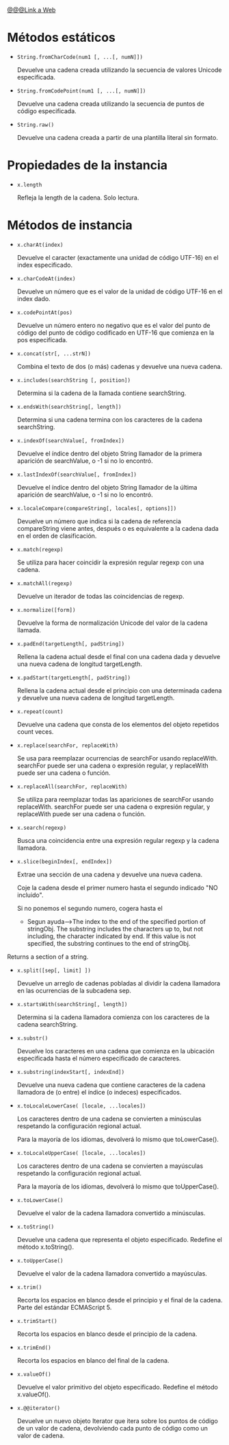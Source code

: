 [@@@Link a Web](https://developer.mozilla.org/es/docs/Web/JavaScript/Referencia/Objetos_globales/String#)

# Métodos estáticos

- `String.fromCharCode(num1 [, ...[, numN]])`

  Devuelve una cadena creada utilizando la secuencia de valores Unicode especificada.

- `String.fromCodePoint(num1 [, ...[, numN]])`

  Devuelve una cadena creada utilizando la secuencia de puntos de código especificada.

- `String.raw()`

  Devuelve una cadena creada a partir de una plantilla literal sin formato.

# Propiedades de la instancia

- `x.length`

  Refleja la length de la cadena. Solo lectura.

# Métodos de instancia

- `x.charAt(index)`

  Devuelve el caracter (exactamente una unidad de código UTF-16) en el index especificado.

- `x.charCodeAt(index)`

  Devuelve un número que es el valor de la unidad de código UTF-16 en el index dado.

- `x.codePointAt(pos)`

  Devuelve un número entero no negativo que es el valor del punto de código del punto de código codificado en UTF-16 que comienza en la pos especificada.

- `x.concat(str[, ...strN])`

  Combina el texto de dos (o más) cadenas y devuelve una nueva cadena.

- `x.includes(searchString [, position])`

  Determina si la cadena de la llamada contiene searchString.

- `x.endsWith(searchString[, length])`

  Determina si una cadena termina con los caracteres de la cadena searchString.

- `x.indexOf(searchValue[, fromIndex])`

  Devuelve el índice dentro del objeto String llamador de la primera aparición de searchValue, o -1 si no lo encontró.

- `x.lastIndexOf(searchValue[, fromIndex])`

  Devuelve el índice dentro del objeto String llamador de la última aparición de searchValue, o -1 si no lo encontró.

- `x.localeCompare(compareString[, locales[, options]])`

  Devuelve un número que indica si la cadena de referencia compareString viene antes, después o es equivalente a la cadena dada en el orden de clasificación.

- `x.match(regexp)`

  Se utiliza para hacer coincidir la expresión regular regexp con una cadena.

- `x.matchAll(regexp)`

  Devuelve un iterador de todas las coincidencias de regexp.

- `x.normalize([form])`

  Devuelve la forma de normalización Unicode del valor de la cadena llamada.

- `x.padEnd(targetLength[, padString])`

  Rellena la cadena actual desde el final con una cadena dada y devuelve una nueva cadena de longitud targetLength.

- `x.padStart(targetLength[, padString])`

  Rellena la cadena actual desde el principio con una determinada cadena y devuelve una nueva cadena de longitud targetLength.

- `x.repeat(count)`

  Devuelve una cadena que consta de los elementos del objeto repetidos count veces.

- `x.replace(searchFor, replaceWith)`

  Se usa para reemplazar ocurrencias de searchFor usando replaceWith. searchFor puede ser una cadena o expresión regular, y replaceWith puede ser una cadena o función.

- `x.replaceAll(searchFor, replaceWith)`

  Se utiliza para reemplazar todas las apariciones de searchFor usando replaceWith. searchFor puede ser una cadena o expresión regular, y replaceWith puede ser una cadena o función.

- `x.search(regexp)`

  Busca una coincidencia entre una expresión regular regexp y la cadena llamadora.

- `x.slice(beginIndex[, endIndex])`

  Extrae una sección de una cadena y devuelve una nueva cadena.

  Coje la cadena desde el primer numero hasta el segundo indicado "NO incluido".

  Si no ponemos el segundo numero, cogera hasta el

  - Segun ayuda-->The index to the end of the specified portion of stringObj. The substring includes the characters up to, but not including, the character indicated by end. If this value is not specified, the substring continues to the end of stringObj.

Returns a section of a string.

- `x.split([sep[, limit] ])`

  Devuelve un arreglo de cadenas pobladas al dividir la cadena llamadora en las ocurrencias de la subcadena sep.

- `x.startsWith(searchString[, length])`

  Determina si la cadena llamadora comienza con los caracteres de la cadena searchString.

- `x.substr()`

  Devuelve los caracteres en una cadena que comienza en la ubicación especificada hasta el número especificado de caracteres.

- `x.substring(indexStart[, indexEnd])`

  Devuelve una nueva cadena que contiene caracteres de la cadena llamadora de (o entre) el índice (o indeces) especificados.

- `x.toLocaleLowerCase( [locale, ...locales])`

  Los caracteres dentro de una cadena se convierten a minúsculas respetando la configuración regional actual.

  Para la mayoría de los idiomas, devolverá lo mismo que toLowerCase().

- `x.toLocaleUpperCase( [locale, ...locales])`

  Los caracteres dentro de una cadena se convierten a mayúsculas respetando la configuración regional actual.

  Para la mayoría de los idiomas, devolverá lo mismo que toUpperCase().

- `x.toLowerCase()`

  Devuelve el valor de la cadena llamadora convertido a minúsculas.

- `x.toString()`

  Devuelve una cadena que representa el objeto especificado. Redefine el método x.toString().

- `x.toUpperCase()`

  Devuelve el valor de la cadena llamadora convertido a mayúsculas.

- `x.trim()`

  Recorta los espacios en blanco desde el principio y el final de la cadena. Parte del estándar ECMAScript 5.

- `x.trimStart()`

  Recorta los espacios en blanco desde el principio de la cadena.

- `x.trimEnd()`

  Recorta los espacios en blanco del final de la cadena.

- `x.valueOf()`

  Devuelve el valor primitivo del objeto especificado. Redefine el método x.valueOf().

- `x.@@iterator()`

  Devuelve un nuevo objeto Iterator que itera sobre los puntos de código de un valor de cadena, devolviendo cada punto de código como un valor de cadena.
